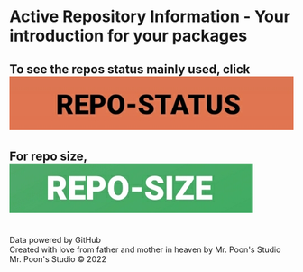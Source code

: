 # Active Repository Information - Your introduction for your packages

## To see the repos status mainly used, click [![REPO-STATUS](https://raw.githubusercontent.com/codenamedpktbusiness/repo.info/main/.github/button-status.jpg)](https://github.com/codenamedpktbusiness/repo.info/blob/main/REPO-STATUS.md "REPO-STATUS")
## For repo size, [![REPO-SIZE](https://raw.githubusercontent.com/codenamedpktbusiness/repo.info/main/.github/button-size.jpg)](https://github.com/codenamedpktbusiness/repo.info/blob/main/REPO-SIZE.md "REPO-SIZE")

<br>Data powered by GitHub</br>
Created with love from father and mother in heaven by Mr. Poon's Studio 
Mr. Poon's Studio © 2022
